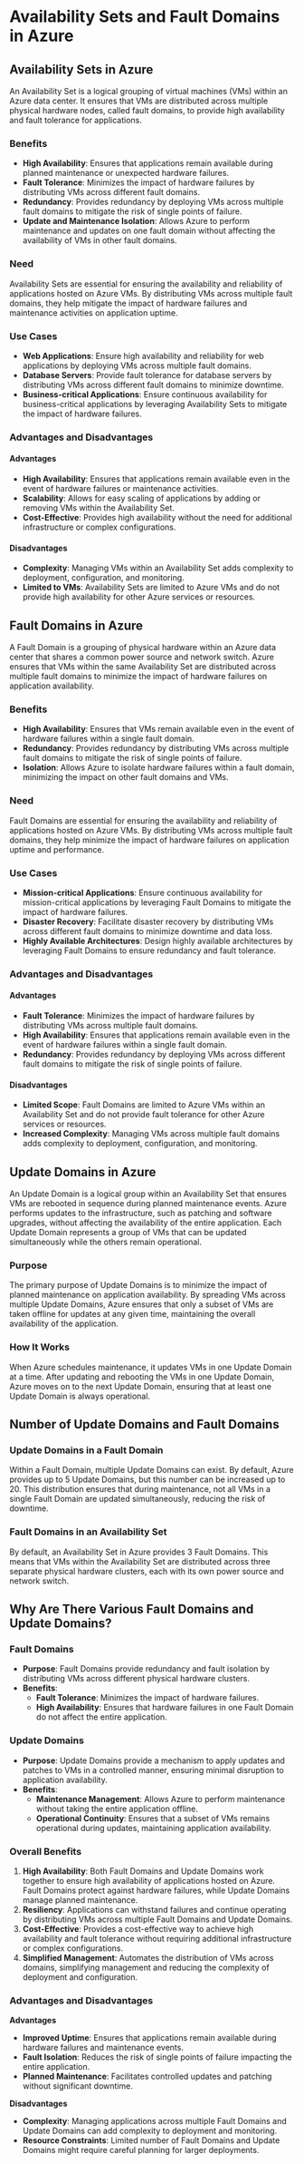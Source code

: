 # Availability Sets and Fault Domains in Azure

## Availability Sets in Azure
An Availability Set is a logical grouping of virtual machines (VMs) within an Azure data center. It ensures that VMs are distributed across multiple physical hardware nodes, called fault domains, to provide high availability and fault tolerance for applications.

### Benefits
- **High Availability**: Ensures that applications remain available during planned maintenance or unexpected hardware failures.
- **Fault Tolerance**: Minimizes the impact of hardware failures by distributing VMs across different fault domains.
- **Redundancy**: Provides redundancy by deploying VMs across multiple fault domains to mitigate the risk of single points of failure.
- **Update and Maintenance Isolation**: Allows Azure to perform maintenance and updates on one fault domain without affecting the availability of VMs in other fault domains.

### Need
Availability Sets are essential for ensuring the availability and reliability of applications hosted on Azure VMs. By distributing VMs across multiple fault domains, they help mitigate the impact of hardware failures and maintenance activities on application uptime.

### Use Cases
- **Web Applications**: Ensure high availability and reliability for web applications by deploying VMs across multiple fault domains.
- **Database Servers**: Provide fault tolerance for database servers by distributing VMs across different fault domains to minimize downtime.
- **Business-critical Applications**: Ensure continuous availability for business-critical applications by leveraging Availability Sets to mitigate the impact of hardware failures.

### Advantages and Disadvantages

#### Advantages
- **High Availability**: Ensures that applications remain available even in the event of hardware failures or maintenance activities.
- **Scalability**: Allows for easy scaling of applications by adding or removing VMs within the Availability Set.
- **Cost-Effective**: Provides high availability without the need for additional infrastructure or complex configurations.

#### Disadvantages
- **Complexity**: Managing VMs within an Availability Set adds complexity to deployment, configuration, and monitoring.
- **Limited to VMs**: Availability Sets are limited to Azure VMs and do not provide high availability for other Azure services or resources.

## Fault Domains in Azure
A Fault Domain is a grouping of physical hardware within an Azure data center that shares a common power source and network switch. Azure ensures that VMs within the same Availability Set are distributed across multiple fault domains to minimize the impact of hardware failures on application availability.

### Benefits
- **High Availability**: Ensures that VMs remain available even in the event of hardware failures within a single fault domain.
- **Redundancy**: Provides redundancy by distributing VMs across multiple fault domains to mitigate the risk of single points of failure.
- **Isolation**: Allows Azure to isolate hardware failures within a fault domain, minimizing the impact on other fault domains and VMs.

### Need
Fault Domains are essential for ensuring the availability and reliability of applications hosted on Azure VMs. By distributing VMs across multiple fault domains, they help minimize the impact of hardware failures on application uptime and performance.

### Use Cases
- **Mission-critical Applications**: Ensure continuous availability for mission-critical applications by leveraging Fault Domains to mitigate the impact of hardware failures.
- **Disaster Recovery**: Facilitate disaster recovery by distributing VMs across different fault domains to minimize downtime and data loss.
- **Highly Available Architectures**: Design highly available architectures by leveraging Fault Domains to ensure redundancy and fault tolerance.

### Advantages and Disadvantages
#### Advantages
- **Fault Tolerance**: Minimizes the impact of hardware failures by distributing VMs across multiple fault domains.
- **High Availability**: Ensures that applications remain available even in the event of hardware failures within a single fault domain.
- **Redundancy**: Provides redundancy by deploying VMs across different fault domains to mitigate the risk of single points of failure.

#### Disadvantages
- **Limited Scope**: Fault Domains are limited to Azure VMs within an Availability Set and do not provide fault tolerance for other Azure services or resources.
- **Increased Complexity**: Managing VMs across multiple fault domains adds complexity to deployment, configuration, and monitoring.


## Update Domains in Azure
An Update Domain is a logical group within an Availability Set that ensures VMs are rebooted in sequence during planned maintenance events. Azure performs updates to the infrastructure, such as patching and software upgrades, without affecting the availability of the entire application. Each Update Domain represents a group of VMs that can be updated simultaneously while the others remain operational.

### Purpose
The primary purpose of Update Domains is to minimize the impact of planned maintenance on application availability. By spreading VMs across multiple Update Domains, Azure ensures that only a subset of VMs are taken offline for updates at any given time, maintaining the overall availability of the application.

### How It Works
When Azure schedules maintenance, it updates VMs in one Update Domain at a time. After updating and rebooting the VMs in one Update Domain, Azure moves on to the next Update Domain, ensuring that at least one Update Domain is always operational.


## Number of Update Domains and Fault Domains
### Update Domains in a Fault Domain
Within a Fault Domain, multiple Update Domains can exist. By default, Azure provides up to 5 Update Domains, but this number can be increased up to 20. This distribution ensures that during maintenance, not all VMs in a single Fault Domain are updated simultaneously, reducing the risk of downtime.

### Fault Domains in an Availability Set
By default, an Availability Set in Azure provides 3 Fault Domains. This means that VMs within the Availability Set are distributed across three separate physical hardware clusters, each with its own power source and network switch.

## Why Are There Various Fault Domains and Update Domains?
### Fault Domains
- **Purpose**: Fault Domains provide redundancy and fault isolation by distributing VMs across different physical hardware clusters.
- **Benefits**:
  - **Fault Tolerance**: Minimizes the impact of hardware failures.
  - **High Availability**: Ensures that hardware failures in one Fault Domain do not affect the entire application.

### Update Domains
- **Purpose**: Update Domains provide a mechanism to apply updates and patches to VMs in a controlled manner, ensuring minimal disruption to application availability.
- **Benefits**:
  - **Maintenance Management**: Allows Azure to perform maintenance without taking the entire application offline.
  - **Operational Continuity**: Ensures that a subset of VMs remains operational during updates, maintaining application availability.

### Overall Benefits
1. **High Availability**: Both Fault Domains and Update Domains work together to ensure high availability of applications hosted on Azure. Fault Domains protect against hardware failures, while Update Domains manage planned maintenance.
2. **Resiliency**: Applications can withstand failures and continue operating by distributing VMs across multiple Fault Domains and Update Domains.
3. **Cost-Effective**: Provides a cost-effective way to achieve high availability and fault tolerance without requiring additional infrastructure or complex configurations.
4. **Simplified Management**: Automates the distribution of VMs across domains, simplifying management and reducing the complexity of deployment and configuration.

### Advantages and Disadvantages
**Advantages**
- **Improved Uptime**: Ensures that applications remain available during hardware failures and maintenance events.
- **Fault Isolation**: Reduces the risk of single points of failure impacting the entire application.
- **Planned Maintenance**: Facilitates controlled updates and patching without significant downtime.

**Disadvantages**
- **Complexity**: Managing applications across multiple Fault Domains and Update Domains can add complexity to deployment and monitoring.
- **Resource Constraints**: Limited number of Fault Domains and Update Domains might require careful planning for larger deployments.